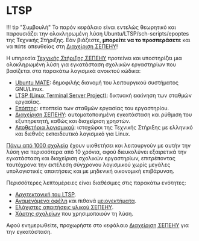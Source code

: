 # LTSP

!!! tip "Συμβουλή"
    Το παρόν κεφάλαιο είναι εντελώς θεωρητικό και παρουσιάζει την ολοκληρωμένη
    λύση Ubuntu/LTSP/sch-scripts/epoptes της Τεχνικής Στήριξης. Εάν βιάζεστε,
    **μπορείτε να το προσπεράσετε** και να πάτε απευθείας στη [Διαχείριση
    ΣΕΠΕΗΥ](../sch-scripts/index.md)!

Η υπηρεσία [Τεχνικής Στήριξης ΣΕΠΕΗΥ](https://ts.sch.gr/) προτείνει και
υποστηρίζει μια ολοκληρωμένη λύση για εγκατάσταση σχολικών εργαστηρίων που
βασίζεται στα παρακάτω λογισμικά ανοικτού κώδικα:

- [Ubuntu MATE](https://ubuntu-mate.org): δημοφιλής διανομή του λειτουργικού
  συστήματος GNU/Linux.
- [LTSP (Linux Terminal Server Project)](https://ltsp.org): δικτυακή εκκίνηση
  των σταθμών εργασίας.
- [Επόπτης](https://epoptes.org): εποπτεία των σταθμών εργασίας του εργαστηρίου.
- [Διαχείριση ΣΕΠΕΗΥ](../sch-scripts/index.md): αυτοματοποιημένη εγκατάσταση
  και ρύθμιση του εξυπηρετητή, καθώς και διαχείριση χρηστών.
- [Αποθετήρια λογισμικού](../software/index.md): ιστοχώροι της Τεχνικής
  Στήριξης με ελληνικό και διεθνές εκπαιδευτικό λογισμικό για Linux.

[Πάνω από 1000 σχολεία](map.md) έχουν υιοθετήσει και λειτουργούν με αυτήν την
λύση για περισσότερα από 10 χρόνια, αφού διευκολύνει εξαιρετικά την εγκατάσταση
και διαχείριση σχολικών εργαστηρίων, επιτρέποντας ταυτόχρονα την εκτέλεση
σύγχρονου λογισμικού χωρίς μεγάλες υπολογιστικές απαιτήσεις και με μηδενική
οικονομική επιβάρυνση.

Περισσότερες λεπτομέρειες είναι διαθέσιμες στις παρακάτω ενότητες:

- [Αρχιτεκτονική του LTSP](architecture.md).
- [Αναμενόμενα οφέλη](advantages.md) και πιθανά
  [μειονεκτήματα](disadvantages.md).
- [Ελάχιστες απαιτήσεις υλικού ΣΕΠΕΗΥ](requirements.md).
- [Χάρτης σχολείων](map.md) που χρησιμοποιούν τη λύση.

Αφού ενημερωθείτε, προχωρήστε στο κεφάλαιο [Διαχείριση
ΣΕΠΕΗΥ](../sch-scripts/index.md) για την εγκατάσταση.
